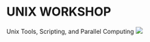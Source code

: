 # UNIX WORKSHOP
Unix Tools, Scripting, and Parallel Computing
<img src="https://github.com/lpipes/tronko/blob/main/il_1588xN.3400668553_5ksh.jpg?raw=true">
